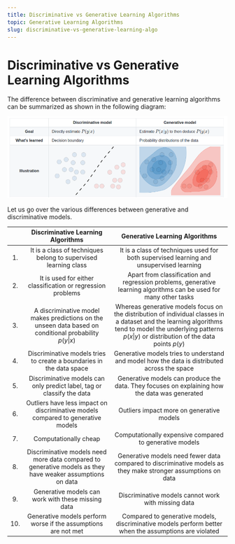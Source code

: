 ```yaml
---
title: Discriminative vs Generative Learning Algorithms
topic: Generative Learning Algorithms
slug: discriminative-vs-generative-learning-algo
---
```


# Discriminative vs Generative Learning Algorithms

The difference between discriminative and generative learning algorithms can be summarized as shown in the following diagram:

![Discriminative-vs-Generative](./images/generative_discriminative_algo_diff.png)

Let us go over the various differences between generative and discriminative models.

| | Discriminative Learning Algorithms | Generative Learning Algorithms |
| :--: | :--: | :--: |
|1. | It is a class of techniques belong to supervised learning class | It is a class of techniques used for both supervised learning and unsupervised learning |
|2. | It is used for either classification or regression problems | Apart from classification and regression problems, generative learning algorithms can be used for many other tasks |
| 3. | A discriminative model makes predictions on the unseen data based on conditional probability $p(y\|x)$ | Whereas generative models focus on the distribution of individual classes in a dataset and the learning algorithms tend to model the underlying patterns $p(x\|y)$ or distribution of the data points $p(y)$ |
| 4. | Discriminative models tries to create a boundaries in the data space | Generative models tries to understand and model how the data is distributed across the space |
| 5. | Discriminative models can only predict label, tag or classify the data  | Generative models can produce the data. They focuses on explaining how the data was generated |
| 6. | Outliers have less impact on discriminative models compared to generative models | Outliers impact more on generative models |
| 7. | Computationally cheap | Computationally expensive compared to generative models |
| 8. | Discriminative models need more data compared to generative models as they have weaker assumptions on data | Generative models need fewer data compared to discriminative models as they make stronger assumptions on data |
| 9. | Generative models can work with these missing data | Discriminative models cannot work with missing data |
| 10. | Generative models perform worse if the assumptions are not met | Compared to generative models, discriminative models perform better when the assumptions are violated |
